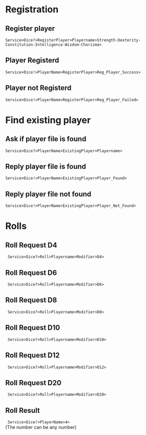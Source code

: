 # Registration

## Register player
``` Service>Dice?>RegisterPlayer>Playername>Strength-Dexterity-Constitution-Intelligence-Wisdom-Charisma> ```  

## Player Registerd
``` Service>Dice!>PlayerName>RegisterPlayer>Reg_Player_Success> ```  

## Player not Registerd
``` Service>Dice!>PlayerName>RegisterPlayer>Reg_Player_Failed> ```

# Find existing player

## Ask if player file is found
``` Service>Dice?>PlayerName>ExistingPlayer>Playername> ```

## Reply player file is found
``` Service>Dice!>PlayerName>ExistingPlayer>Player_Found> ```

## Reply player file not found
``` Service>Dice!>PlayerName>ExistingPlayer>Player_Not_Found> ```


# Rolls

## Roll Request D4
``` Service>Dice?>Roll>Playername>Modifier>D4>```  

## Roll Request D6
``` Service>Dice?>Roll>Playername>Modifier>D6>```  

## Roll Request D8
``` Service>Dice?>Roll>Playername>Modifier>D8>```  

## Roll Request D10
``` Service>Dice?>Roll>Playername>Modifier>D10>```  

## Roll Request D12
``` Service>Dice?>Roll>Playername>Modifier>D12>```  

## Roll Request D20
``` Service>Dice?>Roll>Playername>Modifier>D20>```  

## Roll Result
``` Service>Dice!>PlayerName>4>```  
(The number can be any number)
